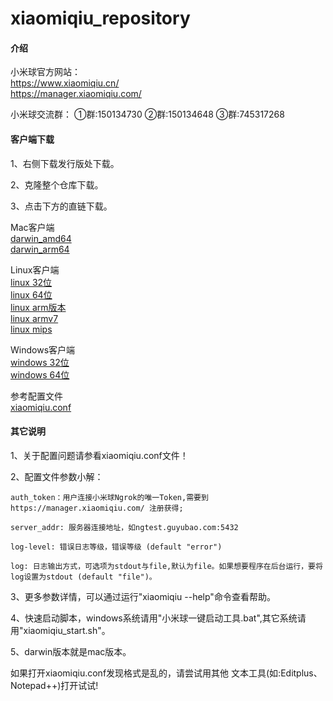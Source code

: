 # xiaomiqiu_repository

#### 介绍
小米球官方网站：
<br>
https://www.xiaomiqiu.cn/
<br>
https://manager.xiaomiqiu.com/

小米球交流群：
①群:150134730
②群:150134648
③群:745317268

#### 客户端下载

1、右侧下载发行版处下载。

2、克隆整个仓库下载。

3、点击下方的直链下载。

Mac客户端
<br>
[darwin_amd64](https://gitee.com/ciqiu/xiaomiqiu_repository/raw/master/darwin_amd64/xiaomiqiu)
<br>
[darwin_arm64](https://gitee.com/ciqiu/xiaomiqiu_repository/raw/master/darwin_arm64/xiaomiqiu)

Linux客户端
<br>
[linux 32位](https://gitee.com/ciqiu/xiaomiqiu_repository/raw/master/linux_386/xiaomiqiu)
<br>
[linux 64位](https://gitee.com/ciqiu/xiaomiqiu_repository/raw/master/linux_amd64/xiaomiqiu)
<br>
[linux arm版本](https://gitee.com/ciqiu/xiaomiqiu_repository/raw/master/linux_arm64/xiaomiqiu)
<br>
[linux armv7](https://gitee.com/ciqiu/xiaomiqiu_repository/raw/master/linux_armv7/xiaomiqiu)
<br>
[linux mips](https://gitee.com/ciqiu/xiaomiqiu_repository/raw/master/linux_mips/xiaomiqiu)
<br>

Windows客户端
<br>
[windows 32位](https://gitee.com/ciqiu/xiaomiqiu_repository/raw/master/windows_386/xiaomiqiu.exe)
<br>
[windows 64位](https://gitee.com/ciqiu/xiaomiqiu_repository/raw/master/windows_amd64/xiaomiqiu.exe)
<br>

参考配置文件
<br>
[xiaomiqiu.conf](https://gitee.com/ciqiu/xiaomiqiu_repository/raw/master/xiaomiqiu.conf)



#### 其它说明

1、关于配置问题请参看xiaomiqiu.conf文件！

2、配置文件参数小解：

	auth_token：用户连接小米球Ngrok的唯一Token,需要到https://manager.xiaomiqiu.com/ 注册获得;

	server_addr: 服务器连接地址，如ngtest.guyubao.com:5432

	log-level: 错误日志等级，错误等级 (default "error")

	log: 日志输出方式，可选项为stdout与file,默认为file。如果想要程序在后台运行，要将log设置为stdout (default "file")。

3、更多参数详情，可以通过运行"xiaomiqiu --help"命令查看帮助。

4、快速启动脚本，windows系统请用"小米球一键启动工具.bat",其它系统请用"xiaomiqiu_start.sh"。

5、darwin版本就是mac版本。

如果打开xiaomiqiu.conf发现格式是乱的，请尝试用其他
文本工具(如:Editplus、Notepad++)打开试试!

